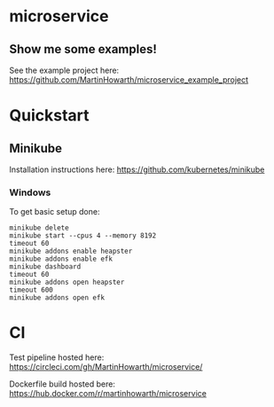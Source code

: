# microservice

## Show me some examples!
See the example project here:
https://github.com/MartinHowarth/microservice_example_project

# Quickstart
## Minikube
Installation instructions here: https://github.com/kubernetes/minikube

### Windows
To get basic setup done:
```
minikube delete
minikube start --cpus 4 --memory 8192
timeout 60
minikube addons enable heapster
minikube addons enable efk
minikube dashboard
timeout 60
minikube addons open heapster
timeout 600
minikube addons open efk
```

# CI
Test pipeline hosted here:
https://circleci.com/gh/MartinHowarth/microservice/

Dockerfile build hosted bere:
https://hub.docker.com/r/martinhowarth/microservice
